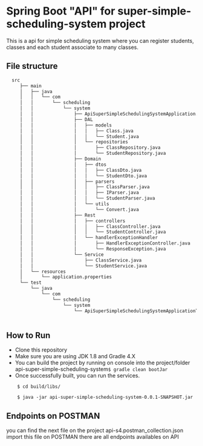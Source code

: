 # Spring Boot "API" for super-simple-scheduling-system project
This is a api for simple scheduling system where you can register students, classes and each student associate to many classes.

## File structure
````bash
  src
     ├── main
     │   ├── java
     │   │   └── com
     │   │       └── scheduling
     │   │           └── system
     │   │               ├── ApiSuperSimpleSchedulingSystemApplication.java
     │   │               ├── DAL
     │   │               │   ├── models
     │   │               │   │   ├── Class.java
     │   │               │   │   └── Student.java
     │   │               │   └── repositories
     │   │               │       ├── ClassRepository.java
     │   │               │       └── StudentRepository.java
     │   │               ├── Domain
     │   │               │   ├── dtos
     │   │               │   │   ├── ClassDto.java
     │   │               │   │   └── StudentDto.java
     │   │               │   ├── parsers
     │   │               │   │   ├── ClassParser.java
     │   │               │   │   ├── IParser.java
     │   │               │   │   └── StudentParser.java
     │   │               │   └── utils
     │   │               │       └── Convert.java
     │   │               ├── Rest
     │   │               │   ├── controllers
     │   │               │   │   ├── ClassController.java
     │   │               │   │   └── StudentController.java
     │   │               │   └── handlerExceptionHandler
     │   │               │       ├── HandlerExceptionController.java
     │   │               │       └── ResponseException.java
     │   │               └── Service
     │   │                   ├── ClassService.java
     │   │                   └── StudentService.java
     │   └── resources
     │       └── application.properties
     └── test
         └── java
             └── com
                 └── scheduling
                     └── system
                         └── ApiSuperSimpleSchedulingSystemApplicationTests.java
 
 ````

## How to Run 

* Clone this repository 
* Make sure you are using JDK 1.8 and Gradle 4.X
* You can build the project by running on console into the project/folder api-super-simple-scheduling-system```$ gradle clean bootJar```
* Once successfully built, you can run the services.
```
    $ cd build/libs/

    $ java -jar api-super-simple-scheduling-system-0.0.1-SNAPSHOT.jar
````

## Endpoints on POSTMAN
you can find the next file on the project api-s4.postman_collection.json import this file on POSTMAN there are all endpoints availables on API